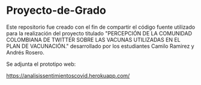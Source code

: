 # Proyecto-de-Grado
Este repositorio fue creado con el fin de compartir el código fuente utilizado para la realización del proyecto titulado "PERCEPCIÓN DE LA COMUNIDAD COLOMBIANA DE TWITTER SOBRE LAS VACUNAS UTILIZADAS EN EL PLAN DE VACUNACIÓN." desarrollado por los estudiantes Camilo Ramirez y Andrés Rosero.

Se adjunta el prototipo web:

https://analisissentimientoscovid.herokuapp.com/
